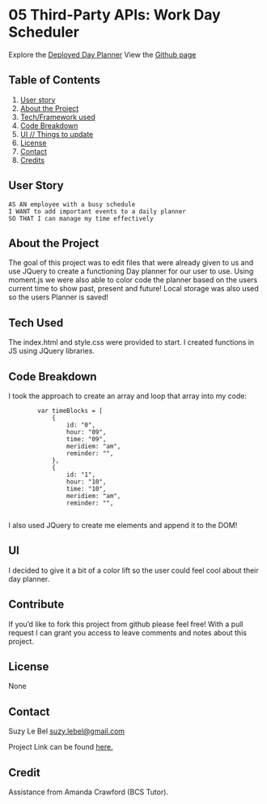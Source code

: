 # 05 Third-Party APIs: Work Day Scheduler


Explore the [Deployed Day Planner](https://suzylebel.github.io/Day-Planner/)
View the [Github page](https://github.com/suzylebel/Day-Planner)

## Table of Contents
1. [User story](#User-story)
2. [About the Project](#About-the-Project)
3. [Tech/Framework used](#Tech-Used)
4. [Code Breakdown](Code-Breakdown)
5. [UI // Things to update](#UI)
6. [License](#License)
7. [Contact](#Contact)
8. [Credits](#Credit)


## User Story

```
AS AN employee with a busy schedule
I WANT to add important events to a daily planner
SO THAT I can manage my time effectively
```

## About the Project

The goal of this project was to edit files that were already given to us and use JQuery to create a functioning Day planner for our user to use. Using moment.js we were also able to color code the planner based on the users current time to show past, present and future! Local storage was also used so the users Planner is saved!


## Tech Used
The index.html and style.css were provided to start.
I created functions in JS using JQuery libraries.  

## Code Breakdown

I took the approach to create an array and loop that array into my code: 

``` // create array
        var timeBlocks = [
            {
                id: "0",
                hour: "09",
                time: "09",
                meridiem: "am",
                reminder: "",
            },
            {
                id: "1",
                hour: "10",
                time: "10",
                meridiem: "am",
                reminder: "",
                
 ```
 I also used JQuery to create me elements and append it to the DOM!

## UI
I decided to give it a bit of a color lift so the user could feel cool about their day planner. 

## Contribute
If you’d like to fork this project from github please feel free! With a pull request I can grant you access to leave comments and notes about this project. 

## License 
None
 
## Contact 

Suzy Le Bel 
suzy.lebel@gmail.com

Project Link can be found [here.](https://suzylebel.github.io/Day-Planner/)

## Credit
Assistance from Amanda Crawford (BCS Tutor). 



